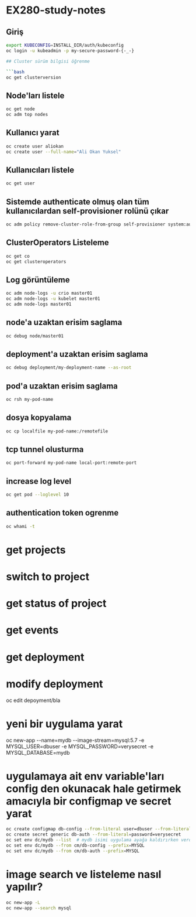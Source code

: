 # EX280-study-notes

## Giriş

```bash
export KUBECONFIG=INSTALL_DIR/auth/kubeconfig
oc login -u kubeadmin -p my-secure-password-{-_-}

## Cluster sürüm bilgisi öğrenme

```bash
oc get clusterversion
```   


## Node'ları listele 

```bash
oc get node
oc adm top nodes
```   

## Kullanıcı yarat

```bash
oc create user aliokan
oc create user --full-name="Ali Okan Yuksel"
```
## Kullanıcıları listele

```bash
oc get user
```

## Sistemde authenticate olmuş olan tüm kullanıcılardan self-provisioner rolünü çıkar

```bash
oc adm policy remove-cluster-role-from-group self-provisioner system:authenticated:oauth
```


## ClusterOperators Listeleme

```bash
oc get co
oc get clusteroperators
```

## Log görüntüleme

```bash
oc adm node-logs -u crio master01
oc adm node-logs -u kubelet master01
oc adm node-logs master01
```


## node'a uzaktan erisim saglama

```bash
oc debug node/master01

```

## deployment'a uzaktan erisim saglama

```bash
oc debug deployment/my-deployment-name --as-root
```

## pod'a uzaktan erisim saglama

```bash
oc rsh my-pod-name
```

## dosya kopyalama

```bash
oc cp localfile my-pod-name:/remotefile
```

## tcp tunnel olusturma

```bash
oc port-forward my-pod-name local-port:remote-port
```

## increase log level

```bash
oc get pod --loglevel 10
```

## authentication token ogrenme

```bash
oc whami -t
```

# get projects


# switch to project


# get status of project

# get events

# get deployment

# modify deployment 
oc edit depoyment/bla

# yeni bir uygulama yarat

oc new-app --name=mydb --image-stream=mysql:5.7 -e MYSQL_USER=dbuser -e MYSQL_PASSWORD=verysecret -e MYSQL_DATABASE=mydb

# uygulamaya ait env variable'ları config den okunacak hale getirmek amacıyla bir configmap ve secret yarat
```bash
oc create configmap db-config --from-literal user=dbuser --from-literal=database=mydb
oc create secret generic db-auth --from-literal=password=verysecret
oc set env dc/mydb --list  # mydb isimi uygulama ayağa kaldırırken verdiğimiz isimlendirme, mevcut environment variable'ları listeler
oc set env dc/mydb --from cm/db-config --prefix=MYSQL
oc set env dc/mydb --from cm/db-auth --prefix=MYSQL
```

# image search ve listeleme nasıl yapılır?
```bash
oc new-app -L
oc new-app --search mysql
```





